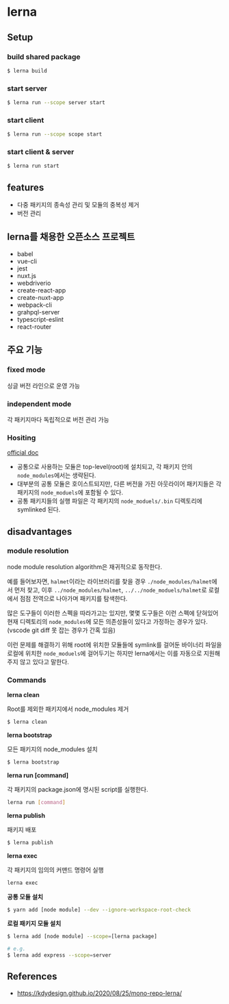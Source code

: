 # lerna


## Setup

### build shared package
```sh
$ lerna build
```

### start server
```sh
$ lerna run --scope server start
```

### start client
```sh
$ lerna run --scope scope start
```

### start client & server
```sh
$ lerna run start
```

## features
- 다중 패키지의 종속성 관리 및 모듈의 중복성 제거
- 버전 관리

## lerna를 채용한 오픈소스 프로젝트
- babel
- vue-cli
- jest
- nuxt.js
- webdriverio
- create-react-app
- create-nuxt-app
- webpack-cli
- grahpql-server
- typescript-eslint
- react-router

## 주요 기능

### fixed mode
싱글 버전 라인으로 운영 가능

### independent mode
각 패키지마다 독립적으로 버전 관리 가능

### Hositing
[official doc](https://github.com/lerna/lerna/blob/main/doc/hoist.md)

- 공통으로 사용하는 모듈은 top-level(root)에 설치되고, 각 패키지 안의 `node_modules`에서는 생략된다.
- 대부분의 공통 모듈은 호이스트되지만, 다른 버전을 가진 아웃라이어 패키지들은 각 패키지의 `node_moduels`에 포함될 수 있다.
- 공통 패키지들의 실행 파일은 각 패키지의 `node_moduels/.bin` 디렉토리에 symlinked 된다.

## disadvantages

### module resolution
node module resolution algorithm은 재귀적으로 동작한다.

예를 들어보자면, `halmet`이라는 라이브러리를 찾을 경우 `./node_modules/halmet`에서 먼저 찾고, 
이후 `../node_modules/halmet`, `../../node_moduels/halmet`로 로컬에서 점점 전역으로 나아가며 패키지를 탐색한다.

많은 도구들이 이러한 스펙을 따라가고는 있지만, 몇몇 도구들은 이런 스펙에 닫혀있어 현재 디렉토리의 `node_modules`에 모든 의존성들이 있다고 가정하는 경우가 있다. 
(vscode git diff 못 잡는 경우가 간혹 있음)

이런 문제를 해결하기 위해 root에 위치한 모듈들에 symlink를 걸어둔 바이너리 파일을 로컬에 위치한 `node_moduels`에 걸어두기는 하지만 lerna에서는 이를 자동으로 지원해주지 않고 있다고 말한다.

### Commands

**lerna clean**

Root를 제외한 패키지에서 node_modules 제거

```sh
$ lerna clean
```

**lerna bootstrap**

모든 패키지의 node_modules 설치

```sh
$ lerna bootstrap
```

**lerna run [command]**

각 패키지의 package.json에 명시된 script를 실행한다.

```sh
lerna run [command]
```

**lerna publish**

패키지 배포

```sh
$ lerna publish
```

**lerna exec**

각 패키지의 임의의 커맨드 명령어 실행

```sh
lerna exec
```

**공통 모듈 설치**

```sh
$ yarn add [node module] --dev --ignore-workspace-root-check
```

**로컬 패키지 모듈 설치**

```sh
$ lerna add [node module] --scope=[lerna package]

# e.g.
$ lerna add express --scope=server
```

## References
- https://kdydesign.github.io/2020/08/25/mono-repo-lerna/